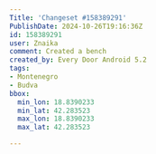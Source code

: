 ```yaml
---
Title: 'Changeset #158389291'
PublishDate: 2024-10-26T19:16:36Z
id: 158389291
user: Znaika
comment: Created a bench
created_by: Every Door Android 5.2
tags:
- Montenegro
- Budva
bbox:
  min_lon: 18.8390233
  min_lat: 42.283523
  max_lon: 18.8390233
  max_lat: 42.283523

---
```

